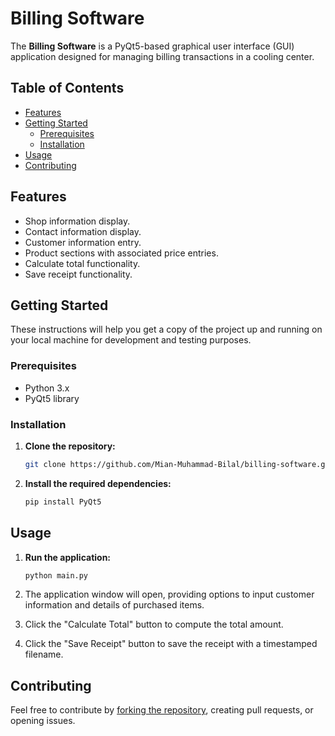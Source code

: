 # Billing Software

The **Billing Software** is a PyQt5-based graphical user interface (GUI) application designed for managing billing transactions in a cooling center.

## Table of Contents

- [Features](#features)
- [Getting Started](#getting-started)
  - [Prerequisites](#prerequisites)
  - [Installation](#installation)
- [Usage](#usage)
- [Contributing](#contributing)

## Features

- Shop information display.
- Contact information display.
- Customer information entry.
- Product sections with associated price entries.
- Calculate total functionality.
- Save receipt functionality.

## Getting Started

These instructions will help you get a copy of the project up and running on your local machine for development and testing purposes.

### Prerequisites

- Python 3.x
- PyQt5 library

### Installation

1. **Clone the repository:**

    ```bash
    git clone https://github.com/Mian-Muhammad-Bilal/billing-software.git
    ```

2. **Install the required dependencies:**

    ```bash
    pip install PyQt5
    ```

## Usage

1. **Run the application:**

    ```bash
    python main.py
    ```

2. The application window will open, providing options to input customer information and details of purchased items.

3. Click the "Calculate Total" button to compute the total amount.

4. Click the "Save Receipt" button to save the receipt with a timestamped filename.

## Contributing

Feel free to contribute by [forking the repository](https://github.com/Mian-Muhammad-Bilal/billing-software/fork), creating pull requests, or opening issues.
